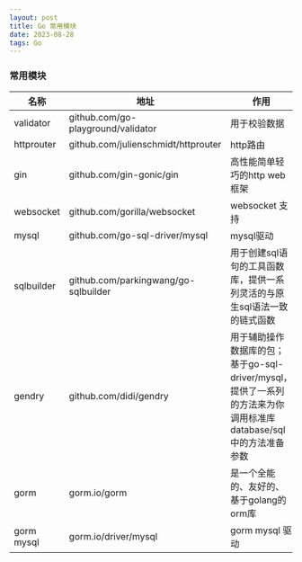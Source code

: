 ```yaml
---
layout: post
title: Go 常用模块
date: 2023-08-28
tags: Go
---
```



### 常用模块

名称|地址|作用
---|---|---
validator|github.com/go-playground/validator  |用于校验数据
httprouter|github.com/julienschmidt/httprouter|http路由
gin|  github.com/gin-gonic/gin          |高性能简单轻巧的http web框架
websocket | github.com/gorilla/websocket |websocket 支持
mysql|github.com/go-sql-driver/mysql | mysql驱动
sqlbuilder| github.com/parkingwang/go-sqlbuilder | 用于创建sql语句的工具函数库，提供一系列灵活的与原生sql语法一致的链式函数
gendry |github.com/didi/gendry |用于辅助操作数据库的包；基于go-sql-driver/mysql，提供了一系列的方法来为你调用标准库database/sql中的方法准备参数
gorm |gorm.io/gorm |是一个全能的、友好的、基于golang的orm库
gorm mysql |gorm.io/driver/mysql | gorm mysql 驱动

